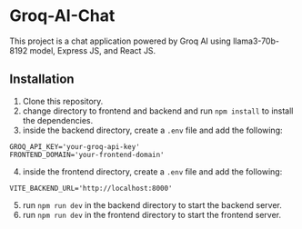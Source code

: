 # Groq-AI-Chat

This project is a chat application powered by Groq AI using llama3-70b-8192 model, Express JS, and React JS.

## Installation

1. Clone this repository.
2. change directory to frontend and backend and run `npm install` to install the dependencies.
3. inside the backend directory, create a `.env` file and add the following:

```
GROQ_API_KEY='your-groq-api-key'
FRONTEND_DOMAIN='your-frontend-domain'
```

4. inside the frontend directory, create a `.env` file and add the following:

```
VITE_BACKEND_URL='http://localhost:8000'
```

5. run `npm run dev` in the backend directory to start the backend server.
6. run `npm run dev` in the frontend directory to start the frontend server.
